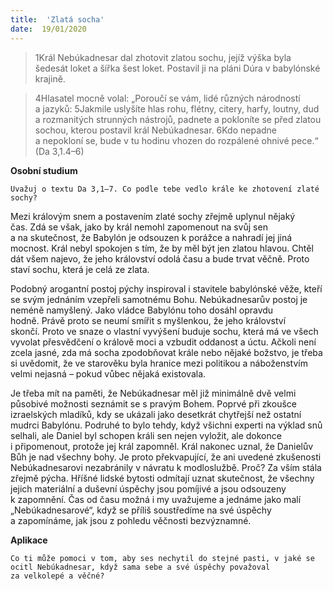 ```yaml
---
title:  'Zlatá socha'
date:  19/01/2020
---
```


> <p></p>
> 1Král Nebúkadnesar dal zhotovit zlatou sochu, jejíž výška byla šedesát loket a šířka šest loket. Postavil ji na pláni Dúra v babylónské krajině.

> <p></p>
> 4Hlasatel mocně volal: „Poroučí se vám, lidé různých národností a jazyků: 5Jakmile uslyšíte hlas rohu, flétny, citery, harfy, loutny, dud a rozmanitých strunných nástrojů, padnete a pokloníte se před zlatou sochou, kterou postavil král Nebúkadnesar. 6Kdo nepadne a nepokloní se, bude v tu hodinu vhozen do rozpálené ohnivé pece.“ (Da 3,1.4–6)

**Osobní studium**

`Uvažuj o textu Da 3,1–7. Co podle tebe vedlo krále ke zhotovení zlaté sochy?`

Mezi královým snem a postavením zlaté sochy zřejmě uplynul nějaký čas. Zdá se však, jako by král nemohl zapomenout na svůj sen a na skutečnost, že Babylón je odsouzen k porážce a nahradí jej jiná mocnost. Král nebyl spokojen s tím, že by měl být jen zlatou hlavou. Chtěl dát všem najevo, že jeho království odolá času a bude trvat věčně. Proto staví sochu, která je celá ze zlata.

Podobný arogantní postoj pýchy inspiroval i stavitele babylónské věže, kteří se svým jednáním vzepřeli samotnému Bohu. Nebúkadnesarův postoj je neméně namyšlený. Jako vládce Babylónu toho dosáhl opravdu hodně. Právě proto se neumí smířit s myšlenkou, že jeho království skončí. Proto ve snaze o vlastní vyvýšení buduje sochu, která má ve všech vyvolat přesvědčení o králově moci a vzbudit oddanost a úctu. Ačkoli není zcela jasné, zda má socha zpodobňovat krále nebo nějaké božstvo, je třeba si uvědomit, že ve starověku byla hranice mezi politikou a náboženstvím velmi nejasná – pokud vůbec nějaká existovala.

Je třeba mít na paměti, že Nebúkadnesar měl již minimálně dvě velmi působivé možnosti seznámit se s pravým Bohem. Poprvé při zkoušce izraelských mladíků, kdy se ukázali jako desetkrát chytřejší než ostatní mudrci Babylónu. Podruhé to bylo tehdy, když všichni experti na výklad snů selhali, ale Daniel byl schopen králi sen nejen vyložit, ale dokonce i připomenout, protože jej král zapomněl. Král nakonec uznal, že Danielův Bůh je nad všechny bohy. Je proto překvapující, že ani uvedené zkušenosti Nebúkadnesarovi nezabránily v návratu k modloslužbě. Proč? Za vším stála zřejmě pýcha. Hříšné lidské bytosti odmítají uznat skutečnost, že všechny jejich materiální a duševní úspěchy jsou pomíjivé a jsou odsouzeny k zapomnění. Čas od času možná i my uvažujeme a jednáme jako malí „Nebúkadnesarové“, když se příliš soustředíme na své úspěchy a zapomínáme, jak jsou z pohledu věčnosti bezvýznamné.

**Aplikace**

`Co ti může pomoci v tom, aby ses nechytil do stejné pasti, v jaké se ocitl Nebúkadnesar, když sama sebe a své úspěchy považoval za velkolepé a věčné?`